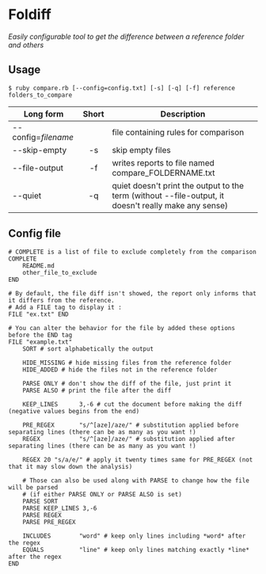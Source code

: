 Foldiff
=======

*Easily configurable tool to get the difference between a reference folder and others*

Usage
-----

```shell
$ ruby compare.rb [--config=config.txt] [-s] [-q] [-f] reference folders_to_compare
```

| Long form           | Short | Description                                         |
| ------------------- |:-----:| --------------------------------------------------- |
| --config=*filename* |       | file containing rules for comparison                |
| --skip-empty        | -s    | skip empty files                                    |
| --file-output       | -f    | writes reports to file named compare_FOLDERNAME.txt |
| --quiet             | -q    | quiet doesn't print the output to the term (without --file-output, it doesn't really make any sense) |


Config file
------------
```
# COMPLETE is a list of file to exclude completely from the comparison
COMPLETE
    README.md
    other_file_to_exclude
END

# By default, the file diff isn't showed, the report only informs that it differs from the reference.
# Add a FILE tag to display it :
FILE "ex.txt" END

# You can alter the behavior for the file by added these options before the END tag
FILE "example.txt"
    SORT # sort alphabetically the output

    HIDE_MISSING # hide missing files from the reference folder
    HIDE_ADDED # hide the files not in the reference folder

    PARSE ONLY # don't show the diff of the file, just print it
    PARSE ALSO # print the file after the diff

    KEEP_LINES      3,-6 # cut the document before making the diff (negative values begins from the end)

    PRE_REGEX       "s/^[aze]/aze/" # substitution applied before separating lines (there can be as many as you want !)
    REGEX           "s/^[aze]/aze/" # substitution applied after separating lines (there can be as many as you want !)
    
    REGEX 20 "s/a/e/" # apply it twenty times same for PRE_REGEX (not that it may slow down the analysis)
    
    # Those can also be used along with PARSE to change how the file will be parsed
    # (if either PARSE ONLY or PARSE ALSO is set)
    PARSE SORT
    PARSE KEEP_LINES 3,-6
    PARSE REGEX
    PARSE PRE_REGEX

    INCLUDES        "word" # keep only lines including *word* after the regex
    EQUALS          "line" # keep only lines matching exactly *line* after the regex
END 
```